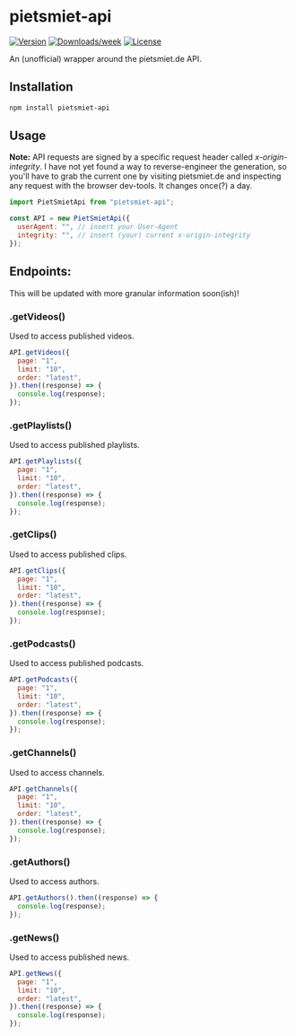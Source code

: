 # pietsmiet-api

[![Version](https://img.shields.io/npm/v/pietsmiet-api.svg)](https://www.npmjs.com/package/pietsmiet-api)
[![Downloads/week](https://img.shields.io/npm/dw/pietsmiet-api.svg)](https://www.npmjs.com/package/pietsmiet-api)
[![License](https://img.shields.io/npm/l/pietsmiet-api.svg)](https://github.com/maxboettinger/pietsmiet-api/blob/master/package.json)

An (unofficial) wrapper around the pietsmiet.de API.

## Installation

```bash
npm install pietsmiet-api
```

## Usage

**Note:** API requests are signed by a specific request header called _x-origin-integrity_. I have not yet found a way to reverse-engineer the generation, so you'll have to grab the current one by visiting pietsmiet.de and inspecting any request with the browser dev-tools. It changes once(?) a day.

```js
import PietSmietApi from "pietsmiet-api";

const API = new PietSmietApi({
  userAgent: "", // insert your User-Agent
  integrity: "", // insert (your) current x-origin-integrity
});
```

## Endpoints:

This will be updated with more granular information soon(ish)!

### .getVideos()

Used to access published videos.

```js
API.getVideos({
  page: "1",
  limit: "10",
  order: "latest",
}).then((response) => {
  console.log(response);
});
```

### .getPlaylists()

Used to access published playlists.

```js
API.getPlaylists({
  page: "1",
  limit: "10",
  order: "latest",
}).then((response) => {
  console.log(response);
});
```

### .getClips()

Used to access published clips.

```js
API.getClips({
  page: "1",
  limit: "10",
  order: "latest",
}).then((response) => {
  console.log(response);
});
```

### .getPodcasts()

Used to access published podcasts.

```js
API.getPodcasts({
  page: "1",
  limit: "10",
  order: "latest",
}).then((response) => {
  console.log(response);
});
```

### .getChannels()

Used to access channels.

```js
API.getChannels({
  page: "1",
  limit: "10",
  order: "latest",
}).then((response) => {
  console.log(response);
});
```

### .getAuthors()

Used to access authors.

```js
API.getAuthors().then((response) => {
  console.log(response);
});
```

### .getNews()

Used to access published news.

```js
API.getNews({
  page: "1",
  limit: "10",
  order: "latest",
}).then((response) => {
  console.log(response);
});
```
